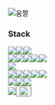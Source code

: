 ![움짤](https://blog.kakaocdn.net/dn/68d6v/btqDSiVLaY6/UffhOKyQbKkdaqkloLZFlk/img.gif)

<h3 align="left">Stack</h3>
</p>
<p align="left"> 
  
<img src="https://img.shields.io/badge/JAVA-E97627?style=flat-square&logo=IntelliJ%20IDEA&logoColor=white"><img src="https://img.shields.io/badge/Spring-6DB33F?style=flat-square&logo=Spring&logoColor=white"><img src="https://img.shields.io/badge/Hibernate-59666C?style=flat-square&logo=Hibernate&logoColor=white">  
<img src="https://img.shields.io/badge/HTML-E34F26?style=flat-square&logo=HTML5&logoColor=white"><img src="https://img.shields.io/badge/CSS-1572B6?style=flat-square&logo=CSS3&logoColor=white"><img src="https://img.shields.io/badge/Thymeleaf-005F0F?style=flat-square&logo=Thymeleaf&logoColor=white"><img src="https://img.shields.io/badge/Tailwind%20CSS-06B6D4?style=flat-square&logo=Tailwind$20CSS&logoColor=white"><img src="https://img.shields.io/badge/Daisy%20UI-5A0EF8?style=flat-square&logo=DaisyUI&logoColor=white">  
<img src="https://img.shields.io/badge/MySQL-4479A1?style=flat-square&logo=MySQL&logoColor=white">  
<img src="https://img.shields.io/badge/apache tomcat-F8DC75?style=flat-square&logo=apachetomcat&logoColor=black"><img src="https://img.shields.io/badge/Docker-2496ED?style=flat-square&logo=Docker&logoColor=white"><img src="https://img.shields.io/badge/Amazon%20AWS-232F3E?style=flat-square&logo=Amazon%20AWS&logoColor=black"><img src="https://img.shields.io/badge/macOS-E6E6E6?style=flat-square&logo=macOS&logoColor=black"><img src="https://img.shields.io/badge/CentOS-262577?style=flat-square&logo=CentOS&logoColor=black">  
<img src="https://img.shields.io/badge/GitHub%20Actions-2088FF?style=flat-square&logo=GitHub%20Actions&logoColor=white"><img src="https://img.shields.io/badge/Postman-FF6C37?style=flat-square&logo=Postman&logoColor=white"><img src="https://img.shields.io/badge/Notion-000000?style=flat-square&logo=Notion&logoColor=white">  
<a href="https://velog.io/@shdrnrhd113"><img src="https://img.shields.io/badge/Velog-20C997?style=flat-square&logo=Velog&logoColor=white"></a><button onclick="copyToClipboard()"><img src="https://img.shields.io/badge/Gmail-EA4335?style=flat-square&logo=Gmail&logoColor=white"></button>
